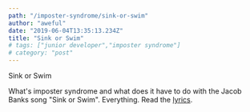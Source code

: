 ```yaml
---
path: "/imposter-syndrome/sink-or-swim"
author: "aweful"
date: "2019-06-04T13:35:13.234Z"
title: "Sink or Swim"
# tags: ["junior developer","imposter syndrome"]
# category: "post"
---
```


Sink or Swim

What's imposter syndrome and what does it have to do with the Jacob Banks song "Sink or Swim". Everything. Read the [lyrics](https://genius.com/Jacob-banks-sink-or-swim-lyrics).
<!-- https://twitter.com/techmariah/status/1134131547534168065 -->